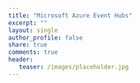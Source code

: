 ```yaml
---
title: "Microsoft Azure Event Hubs" 
excerpt: ""
layout: single
author_profile: false
share: true
comments: true
header:
   teaser: /images/placeholder.jpg
---
```


